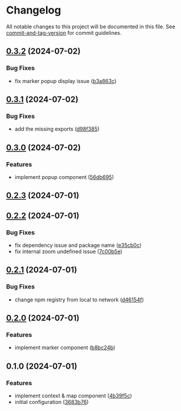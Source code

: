 # Changelog

All notable changes to this project will be documented in this file. See [commit-and-tag-version](https://github.com/absolute-version/commit-and-tag-version) for commit guidelines.

## [0.3.2](https://github.com/AbolhasanAshori/react-neshan-map/compare/v0.3.1...v0.3.2) (2024-07-02)

### Bug Fixes

- fix marker popup display issue ([b3a863c](https://github.com/AbolhasanAshori/react-neshan-map/commit/b3a863c54400a5407a5581ec73d667ae9b5bb73b))

## [0.3.1](https://github.com/AbolhasanAshori/react-neshan-map/compare/v0.3.0...v0.3.1) (2024-07-02)

### Bug Fixes

- add the missing exports ([d98f385](https://github.com/AbolhasanAshori/react-neshan-map/commit/d98f3854a9cb5b8462a668b7d7c49612074fbee9))

## [0.3.0](https://github.com/AbolhasanAshori/react-neshan-map/compare/v0.2.3...v0.3.0) (2024-07-02)

### Features

- implement popup component ([56db695](https://github.com/AbolhasanAshori/react-neshan-map/commit/56db6959f290afc4f9cc065dde750718b62f3638))

## [0.2.3](https://github.com/AbolhasanAshori/react-neshan-map/compare/v0.2.2...v0.2.3) (2024-07-01)

## [0.2.2](https://github.com/AbolhasanAshori/react-neshan-map/compare/v0.2.1...v0.2.2) (2024-07-01)

### Bug Fixes

- fix dependency issue and package name ([e35cb0c](https://github.com/AbolhasanAshori/react-neshan-map/commit/e35cb0c88d6ff34abfb45788ddfe56a9c035d5e4))
- fix internal zoom undefined issue ([7c00b5e](https://github.com/AbolhasanAshori/react-neshan-map/commit/7c00b5e5e49ac94c803a3e86a63c526f1eb75500))

## [0.2.1](https://github.com/AbolhasanAshori/react-neshan-map/compare/v0.2.0...v0.2.1) (2024-07-01)

### Bug Fixes

- change npm registry from local to network ([d46154f](https://github.com/AbolhasanAshori/react-neshan-map/commit/d46154f67d6f49fa68eeb7ba2e1af856fb2565d6))

## [0.2.0](https://github.com/AbolhasanAshori/react-neshan-map/compare/v0.1.0...v0.2.0) (2024-07-01)

### Features

- implement marker component ([b8bc24b](https://github.com/AbolhasanAshori/react-neshan-map/commit/b8bc24b90fba4082ce23733f31007276a7a937d9))

## 0.1.0 (2024-07-01)

### Features

- implement context & map component ([4b39f5c](https://github.com/AbolhasanAshori/react-neshan-map/commit/4b39f5c49bec9597caade6a614fd41e72f09e3a4))
- initial configuration ([3683b76](https://github.com/AbolhasanAshori/react-neshan-map/commit/3683b76eb80b7e77fcbef45ac009a9e09c139a05))
